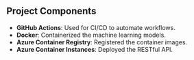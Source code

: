 ## Project Components
- **GitHub Actions**: Used for CI/CD to automate workflows.
- **Docker**: Containerized the machine learning models.
- **Azure Container Registry**: Registered the container images.
- **Azure Container Instances**: Deployed the RESTful API.
